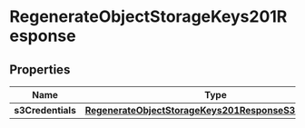 

# RegenerateObjectStorageKeys201Response


## Properties

| Name | Type | Description | Notes |
|------------ | ------------- | ------------- | -------------|
|**s3Credentials** | [**RegenerateObjectStorageKeys201ResponseS3Credentials**](RegenerateObjectStorageKeys201ResponseS3Credentials.md) |  |  [optional] |



